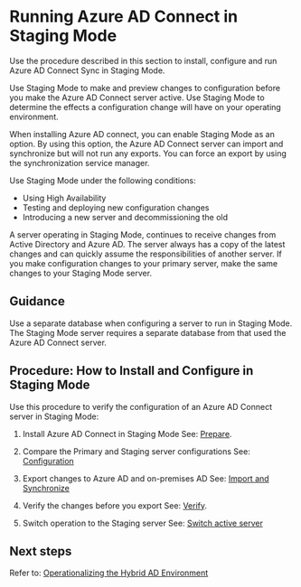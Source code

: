 # Running Azure AD Connect in Staging Mode

Use the procedure described in this section to install, configure and run Azure AD Connect Sync in Staging Mode.

Use Staging Mode to make and preview changes to configuration before you make the Azure AD Connect server active. Use Staging Mode to determine the effects a configuration change will have on your operating environment. 

When installing Azure AD connect, you can enable Staging Mode as an option. By using this option, the Azure AD Connect server can import and synchronize but will not run any exports. You can force an export by using the synchronization service manager.

Use Staging Mode under the following conditions:

  - Using High Availability
  - Testing and deploying new configuration changes
  - Introducing a new server and decommissioning the old
	
A server operating in Staging Mode, continues to receive changes from Active Directory and Azure AD. The server always has a copy of the latest changes and can quickly assume the responsibilities of another server. If you make configuration changes to your primary server, make the same changes to your Staging Mode server.


## Guidance

Use a separate database when configuring a server to run in Staging Mode. The Staging Mode server requires a separate database from that used the Azure AD Connect server.

## Procedure:  How to Install and Configure in Staging Mode

Use this procedure to verify the configuration of an Azure AD Connect server in Staging Mode:

  1. Install Azure AD Connect in Staging Mode
     See: [Prepare](https://docs.microsoft.com/en-us/azure/active-directory/connect/active-directory-aadconnectsync-operations#prepare).

  2. Compare the Primary and Staging server configurations
     See: [Configuration](https://docs.microsoft.com/en-us/azure/active-directory/connect/active-directory-aadconnectsync-operations#configuration)
	
  3. Export changes to Azure AD and on-premises AD
     See: [Import and Synchronize](https://docs.microsoft.com/en-us/azure/active-directory/connect/active-directory-aadconnectsync-operations#import-and-synchronize)
	
  4. Verify the changes before you export
     See: [Verify](https://docs.microsoft.com/en-us/azure/active-directory/connect/active-directory-aadconnectsync-operations#verify).
	
  5. Switch operation to the Staging server
     See: [Switch active server](https://docs.microsoft.com/en-us/azure/active-directory/connect/active-directory-aadconnectsync-operations#switch-active-server)
 

## Next steps 

Refer to:  [Operationalizing the Hybrid AD Environment](3.0-Operationalizing-the-Hybrid-AD-Environment.md)

